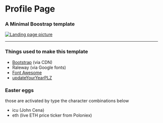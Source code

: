 # Profile Page
### A Minimal Boostrap template
[![Landing page picture](http://i.imgur.com/ZJqaMdC.png)](http://justinleger.ca)


----------


### Things used to make this template

 - [Bootstrap](http://getbootstrap.com) (via CDN)
 - Raleway (via Google fonts)
 - [Font Awesome](http://fortawesome.github.io/Font-Awesome/icons/)
 - [updateYourYearPLZ](https://github.com/jusleg/updateYourYearPLZ)


### Easter eggs
 those are activated by type the character combinations below

 - icu (John Cena)
 - eth (live ETH price ticker from Poloniex)

